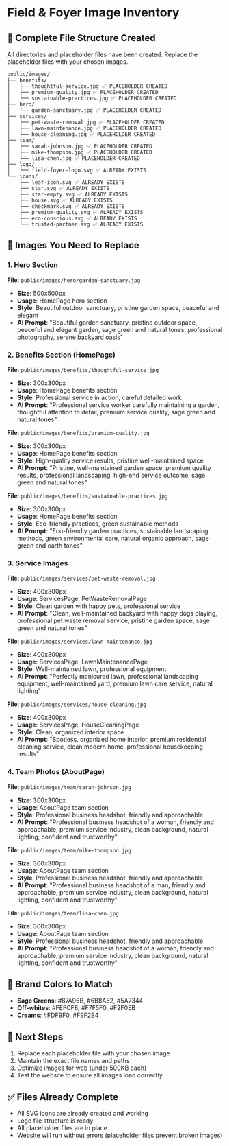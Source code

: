 # Field & Foyer Image Inventory

## 📁 Complete File Structure Created

All directories and placeholder files have been created. Replace the placeholder files with your chosen images.

```
public/images/
├── benefits/
│   ├── thoughtful-service.jpg ✅ PLACEHOLDER CREATED
│   ├── premium-quality.jpg ✅ PLACEHOLDER CREATED
│   └── sustainable-practices.jpg ✅ PLACEHOLDER CREATED
├── hero/
│   └── garden-sanctuary.jpg ✅ PLACEHOLDER CREATED
├── services/
│   ├── pet-waste-removal.jpg ✅ PLACEHOLDER CREATED
│   ├── lawn-maintenance.jpg ✅ PLACEHOLDER CREATED
│   └── house-cleaning.jpg ✅ PLACEHOLDER CREATED
├── team/
│   ├── sarah-johnson.jpg ✅ PLACEHOLDER CREATED
│   ├── mike-thompson.jpg ✅ PLACEHOLDER CREATED
│   └── lisa-chen.jpg ✅ PLACEHOLDER CREATED
├── logo/
│   └── field-foyer-logo.svg ✅ ALREADY EXISTS
└── icons/
    ├── leaf-icon.svg ✅ ALREADY EXISTS
    ├── star.svg ✅ ALREADY EXISTS
    ├── star-empty.svg ✅ ALREADY EXISTS
    ├── house.svg ✅ ALREADY EXISTS
    ├── checkmark.svg ✅ ALREADY EXISTS
    ├── premium-quality.svg ✅ ALREADY EXISTS
    ├── eco-conscious.svg ✅ ALREADY EXISTS
    └── trusted-partner.svg ✅ ALREADY EXISTS
```

## 🎯 Images You Need to Replace

### 1. Hero Section
**File**: `public/images/hero/garden-sanctuary.jpg`
- **Size**: 500x500px
- **Usage**: HomePage hero section
- **Style**: Beautiful outdoor sanctuary, pristine garden space, peaceful and elegant
- **AI Prompt**: "Beautiful garden sanctuary, pristine outdoor space, peaceful and elegant garden, sage green and natural tones, professional photography, serene backyard oasis"

### 2. Benefits Section (HomePage)
**File**: `public/images/benefits/thoughtful-service.jpg`
- **Size**: 300x300px
- **Usage**: HomePage benefits section
- **Style**: Professional service in action, careful detailed work
- **AI Prompt**: "Professional service worker carefully maintaining a garden, thoughtful attention to detail, premium service quality, sage green and natural tones"

**File**: `public/images/benefits/premium-quality.jpg`
- **Size**: 300x300px
- **Usage**: HomePage benefits section
- **Style**: High-quality service results, pristine well-maintained space
- **AI Prompt**: "Pristine, well-maintained garden space, premium quality results, professional landscaping, high-end service outcome, sage green and natural tones"

**File**: `public/images/benefits/sustainable-practices.jpg`
- **Size**: 300x300px
- **Usage**: HomePage benefits section
- **Style**: Eco-friendly practices, green sustainable methods
- **AI Prompt**: "Eco-friendly garden practices, sustainable landscaping methods, green environmental care, natural organic approach, sage green and earth tones"

### 3. Service Images
**File**: `public/images/services/pet-waste-removal.jpg`
- **Size**: 400x300px
- **Usage**: ServicesPage, PetWasteRemovalPage
- **Style**: Clean garden with happy pets, professional service
- **AI Prompt**: "Clean, well-maintained backyard with happy dogs playing, professional pet waste removal service, pristine garden space, sage green and natural tones"

**File**: `public/images/services/lawn-maintenance.jpg`
- **Size**: 400x300px
- **Usage**: ServicesPage, LawnMaintenancePage
- **Style**: Well-maintained lawn, professional equipment
- **AI Prompt**: "Perfectly manicured lawn, professional landscaping equipment, well-maintained yard, premium lawn care service, natural lighting"

**File**: `public/images/services/house-cleaning.jpg`
- **Size**: 400x300px
- **Usage**: ServicesPage, HouseCleaningPage
- **Style**: Clean, organized interior space
- **AI Prompt**: "Spotless, organized home interior, premium residential cleaning service, clean modern home, professional housekeeping results"

### 4. Team Photos (AboutPage)
**File**: `public/images/team/sarah-johnson.jpg`
- **Size**: 300x300px
- **Usage**: AboutPage team section
- **Style**: Professional business headshot, friendly and approachable
- **AI Prompt**: "Professional business headshot of a woman, friendly and approachable, premium service industry, clean background, natural lighting, confident and trustworthy"

**File**: `public/images/team/mike-thompson.jpg`
- **Size**: 300x300px
- **Usage**: AboutPage team section
- **Style**: Professional business headshot, friendly and approachable
- **AI Prompt**: "Professional business headshot of a man, friendly and approachable, premium service industry, clean background, natural lighting, confident and trustworthy"

**File**: `public/images/team/lisa-chen.jpg`
- **Size**: 300x300px
- **Usage**: AboutPage team section
- **Style**: Professional business headshot, friendly and approachable
- **AI Prompt**: "Professional business headshot of a woman, friendly and approachable, premium service industry, clean background, natural lighting, confident and trustworthy"

## 🎨 Brand Colors to Match
- **Sage Greens**: #87A96B, #6B8A52, #5A7344
- **Off-whites**: #FEFCF8, #F7F5F0, #F2F0EB
- **Creams**: #FDF9F0, #F9F2E4

## 📝 Next Steps
1. Replace each placeholder file with your chosen image
2. Maintain the exact file names and paths
3. Optimize images for web (under 500KB each)
4. Test the website to ensure all images load correctly

## ✅ Files Already Complete
- All SVG icons are already created and working
- Logo file structure is ready
- All placeholder files are in place
- Website will run without errors (placeholder files prevent broken images)
